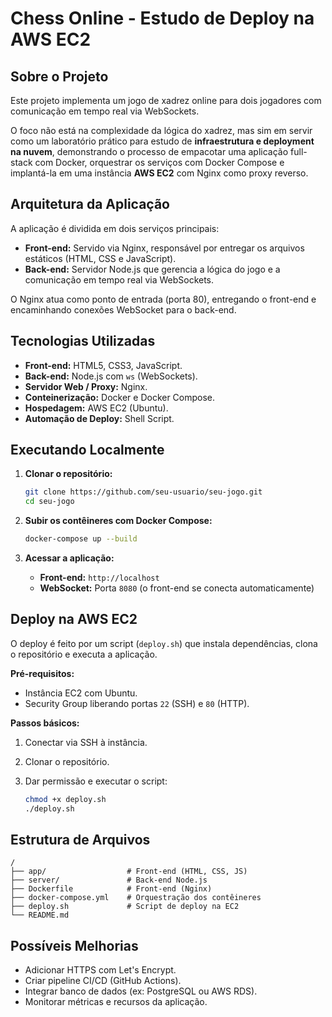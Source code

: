 # Chess Online - Estudo de Deploy na AWS EC2

## Sobre o Projeto

Este projeto implementa um jogo de xadrez online para dois jogadores com comunicação em tempo real via WebSockets.

O foco não está na complexidade da lógica do xadrez, mas sim em servir como um laboratório prático para estudo de **infraestrutura e deployment na nuvem**, demonstrando o processo de empacotar uma aplicação full-stack com Docker, orquestrar os serviços com Docker Compose e implantá-la em uma instância **AWS EC2** com Nginx como proxy reverso.

## Arquitetura da Aplicação

A aplicação é dividida em dois serviços principais:

* **Front-end:** Servido via Nginx, responsável por entregar os arquivos estáticos (HTML, CSS e JavaScript).
* **Back-end:** Servidor Node.js que gerencia a lógica do jogo e a comunicação em tempo real via WebSockets.

O Nginx atua como ponto de entrada (porta 80), entregando o front-end e encaminhando conexões WebSocket para o back-end.

## Tecnologias Utilizadas

* **Front-end:** HTML5, CSS3, JavaScript.
* **Back-end:** Node.js com `ws` (WebSockets).
* **Servidor Web / Proxy:** Nginx.
* **Conteinerização:** Docker e Docker Compose.
* **Hospedagem:** AWS EC2 (Ubuntu).
* **Automação de Deploy:** Shell Script.

## Executando Localmente

1. **Clonar o repositório:**

   ```bash
   git clone https://github.com/seu-usuario/seu-jogo.git
   cd seu-jogo
   ```

2. **Subir os contêineres com Docker Compose:**

   ```bash
   docker-compose up --build
   ```

3. **Acessar a aplicação:**

   * **Front-end:** `http://localhost`
   * **WebSocket:** Porta `8080` (o front-end se conecta automaticamente)

## Deploy na AWS EC2

O deploy é feito por um script (`deploy.sh`) que instala dependências, clona o repositório e executa a aplicação.

**Pré-requisitos:**

* Instância EC2 com Ubuntu.
* Security Group liberando portas `22` (SSH) e `80` (HTTP).

**Passos básicos:**

1. Conectar via SSH à instância.
2. Clonar o repositório.
3. Dar permissão e executar o script:

   ```bash
   chmod +x deploy.sh
   ./deploy.sh
   ```

## Estrutura de Arquivos

```
/
├── app/                  # Front-end (HTML, CSS, JS)
├── server/               # Back-end Node.js
├── Dockerfile            # Front-end (Nginx)
├── docker-compose.yml    # Orquestração dos contêineres
├── deploy.sh             # Script de deploy na EC2
└── README.md
```

## Possíveis Melhorias

* Adicionar HTTPS com Let's Encrypt.
* Criar pipeline CI/CD (GitHub Actions).
* Integrar banco de dados (ex: PostgreSQL ou AWS RDS).
* Monitorar métricas e recursos da aplicação.

